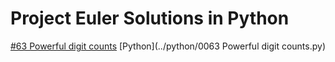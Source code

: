 # Project Euler Solutions in Python

[#63 Powerful digit counts](https://www.projecteuler.net/problem=63) [Python](../python/0063 Powerful digit counts.py)
